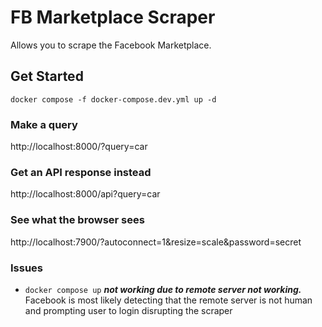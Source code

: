 # FB Marketplace Scraper

Allows you to scrape the Facebook Marketplace.

## Get Started

```
docker compose -f docker-compose.dev.yml up -d
```

### Make a query

http://localhost:8000/?query=car

### Get an API response instead

http://localhost:8000/api?query=car

### See what the browser sees

http://localhost:7900/?autoconnect=1&resize=scale&password=secret

### Issues

- `docker compose up` **_not working due to remote server not working._** Facebook is most likely detecting that the remote server is not human and prompting user to login disrupting the scraper
